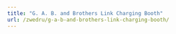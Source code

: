 ```yaml
---
title: "G. A. B. and Brothers Link Charging Booth"
url: /zwedru/g-a-b-and-brothers-link-charging-booth/
---
```

